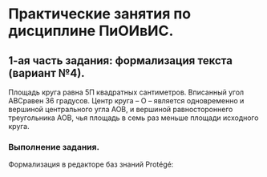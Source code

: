 # Практические занятия по дисциплине ПиОИвИС.
## 1-ая часть задания: формализация текста (вариант №4).
Площадь круга равна 5П квадратных сантиметров. Вписанный угол АBCравен 36 градусов. Центр круга – О – является одновременно и вершиной центрального угла АОВ, и вершиной равностороннего треугольника АОВ, чья площадь в семь раз меньше площади исходного круга.
### Выполнение задания.
Формализация в редакторе баз знаний Protégé:
